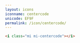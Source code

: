 ```yaml
---
layout: icons
iconname: centercode
unicode: EF9F
permalink: /icon/centercode/
---
```


``` html
<i class="mi mi-centercode"></i>
```
